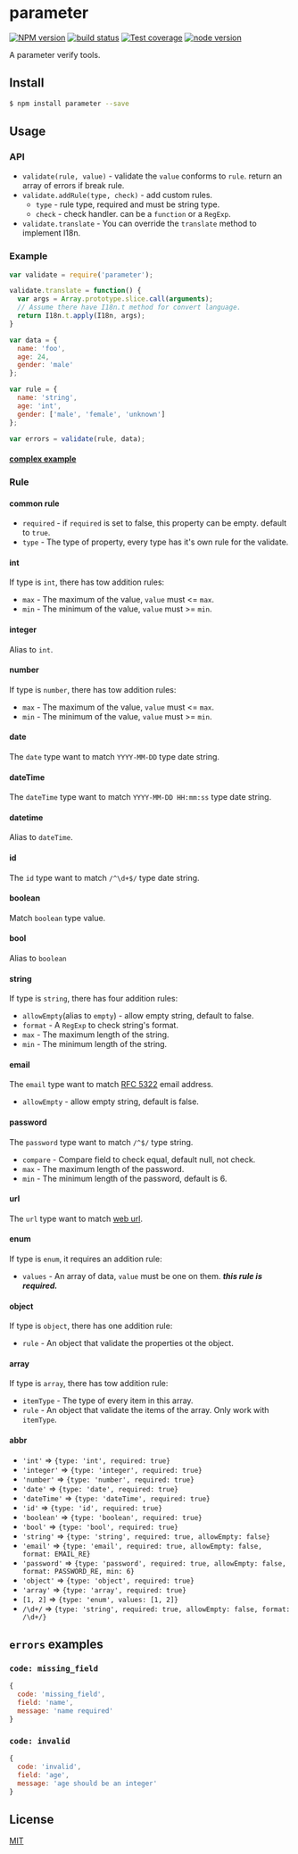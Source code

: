 parameter
=======

[![NPM version][npm-image]][npm-url]
[![build status][travis-image]][travis-url]
[![Test coverage][coveralls-image]][coveralls-url]
[![node version][node-image]][node-url]

[npm-image]: https://img.shields.io/npm/v/parameter.svg?style=flat-square
[npm-url]: https://npmjs.org/package/parameter
[travis-image]: https://img.shields.io/travis/node-modules/parameter.svg?style=flat-square
[travis-url]: https://travis-ci.org/node-modules/parameter
[coveralls-image]: https://img.shields.io/coveralls/node-modules/parameter.svg?style=flat-square
[coveralls-url]: https://coveralls.io/r/node-modules/parameter?branch=master
[node-image]: https://img.shields.io/badge/node.js-%3E=_0.10-green.svg?style=flat-square
[node-url]: http://nodejs.org/download/

A parameter verify tools.

## Install

```bash
$ npm install parameter --save
```

## Usage

### API

- `validate(rule, value)` - validate the `value` conforms to `rule`. return an array of errors if break rule.
- `validate.addRule(type, check)` - add custom rules.
   - `type` - rule type, required and must be string type.
   - `check` - check handler. can be a `function` or a `RegExp`.
- `validate.translate` - You can override the `translate` method to implement I18n.

### Example

```js
var validate = require('parameter');

validate.translate = function() {
  var args = Array.prototype.slice.call(arguments);
  // Assume there have I18n.t method for convert language.
  return I18n.t.apply(I18n, args);
}

var data = {
  name: 'foo',
  age: 24,
  gender: 'male'
};

var rule = {
  name: 'string',
  age: 'int',
  gender: ['male', 'female', 'unknown']
};

var errors = validate(rule, data);
```

#### [complex example](example.js)

### Rule

#### common rule

- `required` - if `required` is set to false, this property can be empty. default to `true`.
- `type` - The type of property, every type has it's own rule for the validate.

#### int

If type is `int`, there has tow addition rules:

- `max` - The maximum of the value, `value` must <= `max`.
- `min` - The minimum of the value, `value` must >= `min`.

#### integer

Alias to `int`.

#### number

If type is `number`, there has tow addition rules:

- `max` - The maximum of the value, `value` must <= `max`.
- `min` - The minimum of the value, `value` must >= `min`.

#### date

The `date` type want to match `YYYY-MM-DD` type date string.

#### dateTime

The `dateTime` type want to match `YYYY-MM-DD HH:mm:ss` type date string.

#### datetime

Alias to `dateTime`.

#### id

The `id` type want to match `/^\d+$/` type date string.

#### boolean

Match `boolean` type value.

#### bool

Alias to `boolean`

#### string

If type is `string`, there has four addition rules:

- `allowEmpty`(alias to `empty`) - allow empty string, default to false.
- `format` - A `RegExp` to check string's format.
- `max` - The maximum length of the string.
- `min` - The minimum length of the string.

#### email

The `email` type want to match [RFC 5322](http://tools.ietf.org/html/rfc5322#section-3.4) email address.

- `allowEmpty` - allow empty string, default is false.

#### password

The `password` type want to match `/^$/` type string.

- `compare` - Compare field to check equal, default null, not check.
- `max` - The maximum length of the password.
- `min` - The minimum length of the password, default is 6.

#### url

The `url` type want to match [web url](https://gist.github.com/dperini/729294).

#### enum

If type is `enum`, it requires an addition rule:

- `values` - An array of data, `value` must be one on them. ___this rule is required.___

#### object

If type is `object`, there has one addition rule:

- `rule` - An object that validate the properties ot the object.

#### array

If type is `array`, there has tow addition rule:

- `itemType` - The type of every item in this array.
- `rule` - An object that validate the items of the array. Only work with `itemType`.

#### abbr

- `'int'` => `{type: 'int', required: true}`
- `'integer'` => `{type: 'integer', required: true}`
- `'number'` => `{type: 'number', required: true}`
- `'date'` => `{type: 'date', required: true}`
- `'dateTime'` => `{type: 'dateTime', required: true}`
- `'id'` => `{type: 'id', required: true}`
- `'boolean'` => `{type: 'boolean', required: true}`
- `'bool'` => `{type: 'bool', required: true}`
- `'string'` => `{type: 'string', required: true, allowEmpty: false}`
- `'email'` => `{type: 'email', required: true, allowEmpty: false, format: EMAIL_RE}`
- `'password'` => `{type: 'password', required: true, allowEmpty: false, format: PASSWORD_RE, min: 6}`
- `'object'` => `{type: 'object', required: true}`
- `'array'` => `{type: 'array', required: true}`
- `[1, 2]` => `{type: 'enum', values: [1, 2]}`
- `/\d+/` => `{type: 'string', required: true, allowEmpty: false, format: /\d+/}`

## `errors` examples

### `code: missing_field`

```js
{
  code: 'missing_field',
  field: 'name',
  message: 'name required'
}
```

### `code: invalid`

```js
{
  code: 'invalid',
  field: 'age',
  message: 'age should be an integer'
}
```

## License

[MIT](LICENSE.txt)
